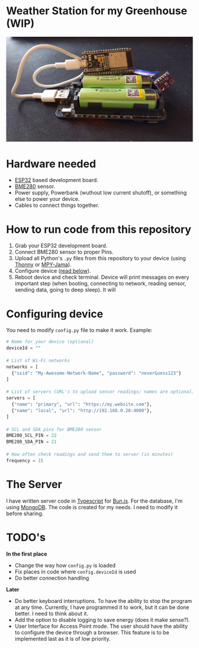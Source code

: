 # Weather Station for my Greenhouse (WIP)

![Image Description](/images/device.jpg)

# Hardware needed

- [ESP32](https://botland.store/1322-esp32-wifi-and-bt-modules) based development board.
- [BME280](https://botland.store/pressure-sensors/11803-bme280-humidity-temperature-and-pressure-5904422366179.html) sensor.
- Power supply, Powerbank (wuthout low current shutoff), or something else to power your device.
- Cables to connect things together.

# How to run code from this repository

1. Grab your ESP32 development board.
2. Connect BME280 sensor to proper Pins.
3. Upload all Python's `.py` files from this repository to your device (using [Thonny](https://thonny.org/) or [MPY-Jama](https://github.com/jczic/ESP32-MPY-Jama/releases)).
4. Configure device ([read below](https://github.com/Avaray/esp32-bme280-micropython-weather-station?tab=readme-ov-file#configuring-device)).
5. Reboot device and check terminal. Device will print messages on every important step (when booting, connecting to network, reading sensor, sending data, going to deep sleep). It will

# Configuring device

You need to modify `config.py` file to make it work. Example:

```python
# Name for your device (optional)
deviceId = ""

# List of Wi-Fi networks
networks = [
  {"ssid": "My-Awesome-Network-Name", "password": "neverGuess123"}
]

# List of servers (URL's to upload sensor readings; names are optional)
servers = [
  {"name": "primary", "url": "https://my.website.com"},
  {"name": "local", "url": "http://192.168.0.20:4000"},
]

# SCL and SDA pins for BME280 sensor
BME280_SCL_PIN = 22
BME280_SDA_PIN = 21

# How often check readings and send them to server (in minutes)
frequency = 15
```

# The Server

I have written server code in [Typescript](https://www.typescriptlang.org/) for [Bun.js](https://bun.sh/). For the database, I'm using [MongoDB](https://www.mongodb.com/). The code is created for my needs. I need to modify it before sharing.

# TODO's

**In the first place**

- Change the way how `config.py` is loaded
- Fix places in code where `config.deviceId` is used
- Do better connection handling

**Later**

- Do better keyboard interruptions. To have the ability to stop the program at any time. Currently, I have programmed it to work, but it can be done better. I need to think about it.
- Add the option to disable logging to save energy (does it make sense?).
- User Interface for Access Point mode. The user should have the ability to configure the device through a browser. This feature is to be implemented last as it is of low priority.
